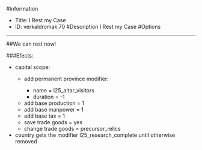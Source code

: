 #Information
 - Title: I Rest my Case
 - ID: verkaldromak.70
#Description
I Rest my Case
#Options

___
##We can rest now!

###Efects:<ul><li>capital scope:</li><ul><li>add permanent province modifier:</li><ul><li>name = I25_altar_visitors</li><li>duration = -1</li></ul><li>add base production = 1</li><li>add base manpower = 1</li><li>add base tax = 1</li><li>save trade goods = yes</li><li>change trade goods = precursor_relics</li></ul><li>country gets the modifier I25_research_complete until otherwise removed</li></ul>
